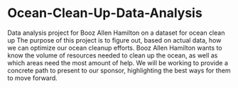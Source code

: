 # Ocean-Clean-Up-Data-Analysis
Data analysis project for Booz Allen Hamilton on a dataset for ocean clean up 
The purpose of this project is to figure out, based on actual data, how we can optimize our ocean cleanup efforts. Booz Allen Hamilton wants to know the volume of resources needed to clean up the ocean, as well as which areas need the most amount of help. We will be working to provide a concrete path to present to our sponsor, highlighting the best ways for them to move forward.

